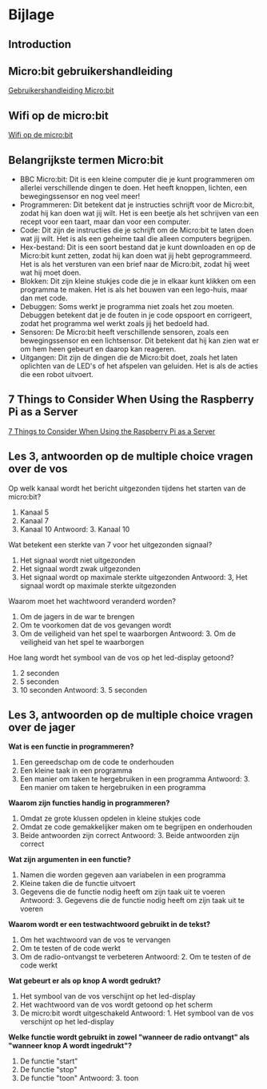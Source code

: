 # Bijlage

## Introduction

## Micro:bit gebruikershandleiding

[Gebruikershandleiding Micro:bit](https://microbit.org/nl/get-started/user-guide/overview/)

## Wifi op de micro:bit

[Wifi op de micro:bit](https://guuskoning.nl/wp-content/uploads/2019/06/Wifi-op-de-microbit.pdf)

## Belangrijkste termen Micro:bit

- BBC Micro:bit: Dit is een kleine computer die je kunt programmeren om allerlei verschillende dingen te doen. Het heeft knoppen, lichten, een bewegingssensor en nog veel meer!
- Programmeren: Dit betekent dat je instructies schrijft voor de Micro:bit, zodat hij kan doen wat jij wilt. Het is een beetje als het schrijven van een recept voor een taart, maar dan voor een computer.
- Code: Dit zijn de instructies die je schrijft om de Micro:bit te laten doen wat jij wilt. Het is als een geheime taal die alleen computers begrijpen.
- Hex-bestand: Dit is een soort bestand dat je kunt downloaden en op de Micro:bit kunt zetten, zodat hij kan doen wat jij hebt geprogrammeerd. Het is als het versturen van een brief naar de Micro:bit, zodat hij weet wat hij moet doen.
- Blokken: Dit zijn kleine stukjes code die je in elkaar kunt klikken om een programma te maken. Het is als het bouwen van een lego-huis, maar dan met code.
- Debuggen: Soms werkt je programma niet zoals het zou moeten. Debuggen betekent dat je de fouten in je code opspoort en corrigeert, zodat het programma wel werkt zoals jij het bedoeld had.
- Sensoren: De Micro:bit heeft verschillende sensoren, zoals een bewegingssensor en een lichtsensor. Dit betekent dat hij kan zien wat er om hem heen gebeurt en daarop kan reageren.
- Uitgangen: Dit zijn de dingen die de Micro:bit doet, zoals het laten oplichten van de LED's of het afspelen van geluiden. Het is als de acties die een robot uitvoert.

## 7 Things to Consider When Using the Raspberry Pi as a Server

[7 Things to Consider When Using the Raspberry Pi as a Server](https://www.makeuseof.com/raspberry-pi-server-considerations/)

## Les 3, antwoorden op de multiple choice vragen over de vos

Op welk kanaal wordt het bericht uitgezonden tijdens het starten van de micro:bit?
1. Kanaal 5
2. Kanaal 7
3. Kanaal 10
Antwoord: 3. Kanaal 10

Wat betekent een sterkte van 7 voor het uitgezonden signaal?
1. Het signaal wordt niet uitgezonden
2. Het signaal wordt zwak uitgezonden
3. Het signaal wordt op maximale sterkte uitgezonden
Antwoord: 3, Het signaal wordt op maximale sterkte uitgezonden

Waarom moet het wachtwoord veranderd worden?
1. Om de jagers in de war te brengen
2. Om te voorkomen dat de vos gevangen wordt
3. Om de veiligheid van het spel te waarborgen
Antwoord: 3. Om de veiligheid van het spel te waarborgen

Hoe lang wordt het symbool van de vos op het led-display getoond?
1. 2 seconden
2. 5 seconden
3. 10 seconden
Antwoord: 3. 5 seconden

## Les 3, antwoorden op de multiple choice vragen over de jager

**Wat is een functie in programmeren?**
1. Een gereedschap om de code te onderhouden
2. Een kleine taak in een programma
3. Een manier om taken te hergebruiken in een programma
Antwoord: 3. Een manier om taken te hergebruiken in een programma


**Waarom zijn functies handig in programmeren?**
1. Omdat ze grote klussen opdelen in kleine stukjes code
2. Omdat ze code gemakkelijker maken om te begrijpen en onderhouden
3. Beide antwoorden zijn correct
Antwoord: 3. Beide antwoorden zijn correct

**Wat zijn argumenten in een functie?**
1. Namen die worden gegeven aan variabelen in een programma
2. Kleine taken die de functie uitvoert
3. Gegevens die de functie nodig heeft om zijn taak uit te voeren
Antwoord: 3. Gegevens die de functie nodig heeft om zijn taak uit te voeren

**Waarom wordt er een testwachtwoord gebruikt in de tekst?**
1. Om het wachtwoord van de vos te vervangen
2. Om te testen of de code werkt
3. Om de radio-ontvangst te verbeteren
Antwoord: 2. Om te testen of de code werkt

**Wat gebeurt er als op knop A wordt gedrukt?**
1. Het symbool van de vos verschijnt op het led-display
2. Het wachtwoord van de vos wordt getoond op het scherm
3. De micro:bit wordt uitgeschakeld
Antwoord: 1. Het symbool van de vos verschijnt op het led-display

**Welke functie wordt gebruikt in zowel "wanneer de radio ontvangt" als "wanneer knop A wordt ingedrukt"?**
1. De functie "start"
2. De functie "stop"
3. De functie "toon"
Antwoord: 3. toon
